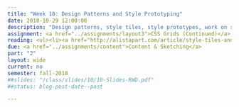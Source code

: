 ```yaml
---
title: "Week 10: Design Patterns and Style Prototyping"
date: 2018-10-29 12:00:00
description: "Design patterns, style tiles, style prototypes, work on style prototypes and static mockups in class"
assignment: <a href="../assignments/layout3">CSS Grids (Continued)</a> and <a href="../assignments/wireframes">Style Tiles, Mockups and Style Prototype</a>
reading: <ul><li><a href="http://alistapart.com/article/style-tiles-and-how-they-work">Style Tiles and How They Work by Samantha Warren</a></li><li><a href="http://seesparkbox.com/foundry/our_new_responsive_design_deliverable_the_style_prototype">Our New Responsive Design Deliverable - The Style Prototype</a></li><li><a href="http://alistapart.com/article/responsive-comping-obtaining-signoff-with-mockups">Responsive Comping - Obtaining Client Feedback Without Mockups by Matt Griffin</a></li><li><a href="http://daverupert.com/2013/04/responsive-deliverables/">Responsive Deliverables by Dave Rupert</a></li><li><a href="http://uxmovement.com/mobile/why-mobile-menus-belong-at-the-bottom-of-the-screen/">In Class - Why Mobile Menus Belong at the Bottom of the Screen</a></li><li><a href="https://www.awwwards.com/brutalism-brutalist-websites.html">Brutalist Websites</a></li><li><a href="https://mozilladevelopers.github.io/playground/02-first-grid/">CSS Grid Your First Grid</a></li></ul>
due: <a href="../assignments/content">Content & Sketching</a>
part: "2"
layout: wide
current: no
semester: fall-2018
##slides: "/class/slides/10/10-Slides-RWD.pdf"
##status: blog-post-date--past

---
```

